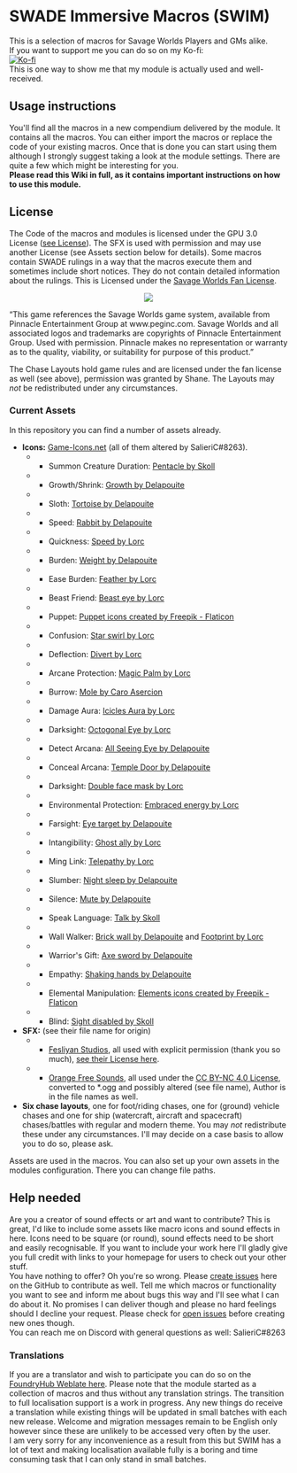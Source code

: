 # SWADE Immersive Macros (SWIM)

This is a selection of macros for Savage Worlds Players and GMs alike.  
If you want to support me you can do so on my Ko-fi:  
[![Ko-fi](https://www.ko-fi.com/img/githubbutton_sm.svg)](https://ko-fi.com/salieric)  
This is one way to show me that my module is actually used and well-received.  

## Usage instructions

You'll find all the macros in a new compendium delivered by the module. It contains all the macros. You can either import the macros or replace the code of your existing macros. Once that is done you can start using them although I strongly suggest taking a look at the module settings. There are quite a few which might be interesting for you.  
**Please read this Wiki in full, as it contains important instructions on how to use this module.**

## License

The Code of the macros and modules is licensed under the GPU 3.0 License ([see License](https://github.com/SalieriC/SWADE-Immersive-Macros/blob/main/LICENSE)).
The SFX is used with permission and may use another License (see Assets section below for details).
Some macros contain SWADE rulings in a way that the macros execute them and sometimes include short notices. They do not contain detailed information about the rulings. This is Licensed under the [Savage Worlds Fan License](https://www.peginc.com/licensing/).  
<p align="center"> <img src="https://peginc.com/wp-content/uploads/2019/01/SW_LOGO_FP_2018.png"> </p>  
“This game references the Savage Worlds game system, available from Pinnacle Entertainment Group at www.peginc.com. Savage Worlds and all associated logos and trademarks are copyrights of Pinnacle Entertainment Group. Used with permission. Pinnacle makes no representation or warranty as to the quality, viability, or suitability for purpose of this product.”  

The Chase Layouts hold game rules and are licensed under the fan license as well (see above), permission was granted by Shane. The Layouts may *not* be redistributed under any circumstances.

### Current Assets

In this repository you can find a number of assets already.  

- **Icons:** [Game-Icons.net](https://game-icons.net/) (all of them altered by SalieriC#8263).  
  - - Summon Creature Duration: [Pentacle by Skoll](https://game-icons.net/1x1/skoll/pentacle.html)  
  - - Growth/Shrink: [Growth by Delapouite](https://game-icons.net/1x1/delapouite/growth.html)  
  - - Sloth: [Tortoise by Delapouite](https://game-icons.net/1x1/delapouite/tortoise.html)  
  - - Speed: [Rabbit by Delapouite](https://game-icons.net/1x1/delapouite/rabbit.html)  
  - - Quickness: [Speed by Lorc](https://game-icons.net/1x1/lorc/sprint.html)  
  - - Burden: [Weight by Delapouite](https://game-icons.net/1x1/delapouite/weight.html)  
  - - Ease Burden: [Feather by Lorc](https://game-icons.net/1x1/lorc/feather.html)  
  - - Beast Friend: [Beast eye by Lorc](https://game-icons.net/1x1/lorc/beast-eye.html)  
  - - Puppet: <a href="https://www.flaticon.com/free-icons/puppet" title="puppet icons">Puppet icons created by Freepik - Flaticon</a>  
  - - Confusion: [Star swirl by Lorc](https://game-icons.net/1x1/lorc/star-swirl.html)  
  - - Deflection: [Divert by Lorc](https://game-icons.net/1x1/lorc/divert.html)  
  - - Arcane Protection: [Magic Palm by Lorc](https://game-icons.net/1x1/lorc/magic-palm.html)  
  - - Burrow: [Mole by Caro Asercion](https://game-icons.net/1x1/caro-asercion/mole.html)  
  - - Damage Aura: [Icicles Aura by Lorc](https://game-icons.net/1x1/lorc/icicles-aura.html)
  - - Darksight: [Octogonal Eye by Lorc](https://game-icons.net/1x1/lorc/octogonal-eye.html)
  - - Detect Arcana: [All Seeing Eye by Delapouite](https://game-icons.net/1x1/delapouite/all-seeing-eye.html)
  - - Conceal Arcana: [Temple Door by Delapouite](https://game-icons.net/1x1/delapouite/temple-door.html)
  - - Darksight: [Double face mask by Lorc](https://game-icons.net/1x1/lorc/double-face-mask.html)
  - - Environmental Protection: [Embraced energy by Lorc](https://game-icons.net/1x1/lorc/embrassed-energy.html)
  - - Farsight: [Eye target by Delapouite](https://game-icons.net/1x1/delapouite/eye-target.html)
  - - Intangibility: [Ghost ally by Lorc](https://game-icons.net/1x1/lorc/ghost-ally.html)
  - - Ming Link: [Telepathy by Lorc](https://game-icons.net/1x1/lorc/telepathy.html)
  - - Slumber: [Night sleep by Delapouite](https://game-icons.net/1x1/delapouite/night-sleep.html)
  - - Silence: [Mute by Delapouite](https://game-icons.net/1x1/delapouite/mute.html)
  - - Speak Language: [Talk by Skoll](https://game-icons.net/1x1/skoll/talk.html)
  - - Wall Walker: [Brick wall by Delapouite](https://game-icons.net/1x1/delapouite/brick-wall.html) and [Footprint by Lorc](https://game-icons.net/1x1/lorc/footprint.html)
  - - Warrior's Gift: [Axe sword by Delapouite](https://game-icons.net/1x1/delapouite/axe-sword.html)
  - - Empathy: [Shaking hands by Delapouite](https://game-icons.net/1x1/delapouite/shaking-hands.html)
  - - Elemental Manipulation: <a href="https://www.flaticon.com/free-icons/elements" title="elements icons">Elements icons created by Freepik - Flaticon</a>
  - - Blind: [Sight disabled by Skoll](https://game-icons.net/1x1/skoll/sight-disabled.html)
- **SFX:** (see their file name for origin)
  - - [Fesliyan Studios](www.fesliyanstudios.com), all used with explicit permission (thank you so much), [see their License here](https://www.fesliyanstudios.com/policy).  
  - - [Orange Free Sounds](https://orangefreesounds.com/), all used under the [CC BY-NC 4.0 License](https://creativecommons.org/licenses/by-nc/4.0/), converted to *.ogg and possibly altered (see file name), Author is in the file names as well.  
- **Six chase layouts**, one for foot/riding chases, one for (ground) vehicle chases and one for ship (watercraft, aircraft and spacecraft) chases/battles with regular and modern theme. You may *not* redistribute these under any circumstances. I'll may decide on a case basis to allow you to do so, please ask.  

Assets are used in the macros. You can also set up your own assets in the modules configuration. There you can change file paths.

## Help needed

Are you a creator of sound effects or art and want to contribute? This is great, I'd like to include some assets like macro icons and sound effects in here. Icons need to be square (or round), sound effects need to be short and easily recognisable. If you want to include your work here I'll gladly give you full credit with links to your homepage for users to check out your other stuff.  
You have nothing to offer? Oh you're so wrong. Please [create issues](https://github.com/SalieriC/SWADE-Immersive-Macros/issues/new) here on the GitHub to contribute as well. Tell me which macros or functionality you want to see and inform me about bugs this way and I'll see what I can do about it. No promises I can deliver though and please no hard feelings should I decline your request. Please check for [open issues](https://github.com/SalieriC/SWADE-Immersive-Macros/issues) before creating new ones though.  
You can reach me on Discord with general questions as well: SalieriC#8263

### Translations  

If you are a translator and wish to participate you can do so on the [FoundryHub Weblate here](https://weblate.foundryvtt-hub.com/projects/swade-immersive-macros/). Please note that the module started as a collection of macros and thus without any translation strings. The transition to full localisation support is a work in progress. Any new things do receive a translation while existing things will be updated in small batches with each new release. Welcome and migration messages remain to be English only however since these are unlikely to be accessed very often by the user.  
I am very sorry for any inconvenience as a result from this but SWIM has a lot of text and making localisation available fully is a boring and time consuming task that I can only stand in small batches.
